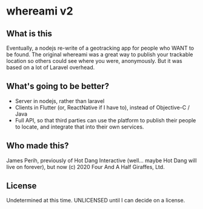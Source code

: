 # whereami v2

## What is this
Eventually, a nodejs re-write of a geotracking app for people who WANT to be found. The original whereami was a great way to publish your trackable location so others could see where you were, anonymously. But it was based on a lot of Laravel overhead.

## What's going to be better?
- Server in nodejs, rather than laravel
- Clients in Flutter (or, ReactNative if I have to), instead of Objective-C / Java
- Full API, so that third parties can use the platform to publish their people to locate, and integrate that into their own services.

## Who made this?
James Perih, previously of Hot Dang Interactive (well... maybe Hot Dang will live on forever), but now (c) 2020 Four And A Half Giraffes, Ltd.

## License
Undetermined at this time. UNLICENSED until I can decide on a license.